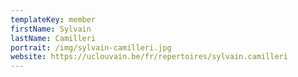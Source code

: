 ```yaml
---
templateKey: member
firstName: Sylvain
lastName: Camilleri
portrait: /img/sylvain-camilleri.jpg
website: https://uclouvain.be/fr/repertoires/sylvain.camilleri
---
```

